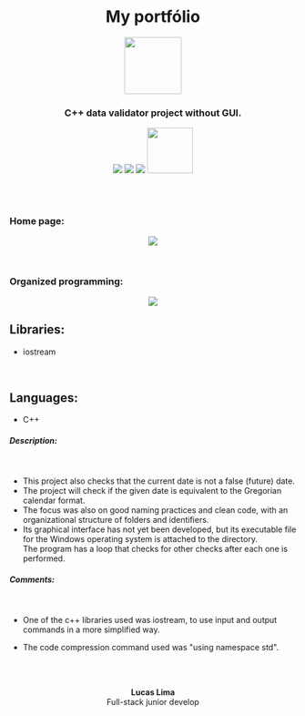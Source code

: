 <h1 align="center">My portfólio</h1>

<p align="center">
    <img src="https://user-images.githubusercontent.com/99892157/166393950-a249134d-a59c-4fd7-b9fa-d14d8a0455b9.svg" width="100px"/>
</p>
<h3 align="center">C++ data validator project without GUI.</h3>
<p align="center">
  <img src="https://img.shields.io/badge/Status-Development-blue"/>
  <img src="https://img.shields.io/github/issues/LucasLima004/Date_Validator"/>
  <img src="https://img.shields.io/github/license/LucasLima004/Date_Validator"/>
  <a target="_blank" href="https://api.whatsapp.com/send?phone=5581992160054&text=Ol%C3%A1%2C%20estou%20interessado(a)%20nos%20seus%20servi%C3%A7os.">
     <img src="https://img.shields.io/badge/WhatsApp-25D366?style=for-the-badge&logo=whatsapp&logoColor=white" width="80px"/>
  </a>
</p>
<br>
<br>
<h3>Home page:</h3>
  <p align="center">
    <img src="https://user-images.githubusercontent.com/99892157/168093220-6ca59d25-d6c1-428f-a827-314534bf390d.png"/>
  </p>
<br>
<h3>Organized programming:</h3>
  <p align="center">
    <img src="https://user-images.githubusercontent.com/99892157/168092855-af2bf5cb-8348-442c-92a7-b00002167cbb.png"/>
  </p>

<h2>Libraries:</h2>
<ul>
  <li>iostream</li>
</ul>
<br>
<h2>Languages:</h2>
<ul>
  <li>C++</li>
</ul>

<h5>Description:</h5><br>
<ul>
  <li>
    This project also checks that the current date is not a false (future) date.
  </li>
  <li>
    The project will check if the given date is equivalent to the Gregorian calendar format.
  </li>
  <li>
    The focus was also on good naming practices and clean code, with an organizational structure of folders and identifiers.
  </li>
  <li>
    Its graphical interface has not yet been developed, but its executable file for the Windows operating system is attached to the directory.
  </li>
    The program has a loop that checks for other checks after each one is performed.
</ul>

<h5>Comments:</h5><br>
<ul>
  <li>One of the c++ libraries used was iostream, to use input and output commands in a more simplified way.</li>
</ul>
<ul>
  <li>The code compression command used was "using namespace std".</li>
</ul>
<br>
<br>

<p align="center">
  <b>Lucas Lima</b>
            <br>
Full-stack junior develop

</p>
